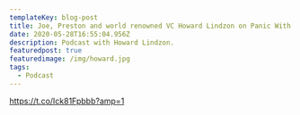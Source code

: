 ```yaml
---
templateKey: blog-post
title: Joe, Preston and world renowned VC Howard Lindzon on Panic With Friends
date: 2020-05-28T16:55:04.956Z
description: Podcast with Howard Lindzon.
featuredpost: true
featuredimage: /img/howard.jpg
tags:
  - Podcast
---
```

https://t.co/Ick81Fpbbb?amp=1